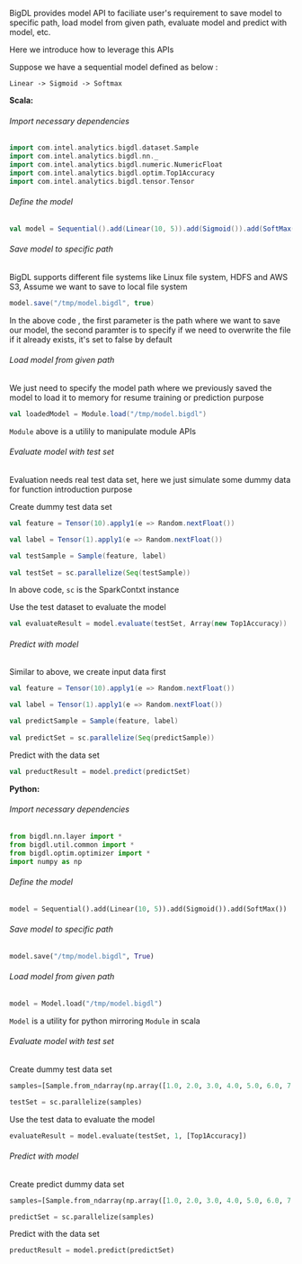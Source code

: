 BigDL provides model API to faciliate user's requirement to save model to specific path, load model from given path, evaluate model and predict with model, etc.

Here we introduce how to leverage this APIs


Suppose we have a sequential model defined as below : 

```
Linear -> Sigmoid -> Softmax
```

**Scala:**

###### Import necessary dependencies

```scala
import com.intel.analytics.bigdl.dataset.Sample
import com.intel.analytics.bigdl.nn._
import com.intel.analytics.bigdl.numeric.NumericFloat
import com.intel.analytics.bigdl.optim.Top1Accuracy
import com.intel.analytics.bigdl.tensor.Tensor
```

###### Define the model

```scala
val model = Sequential().add(Linear(10, 5)).add(Sigmoid()).add(SoftMax())
```

###### Save model to specific path

BigDL supports different file systems like Linux file system, HDFS and AWS S3, Assume we want to save to local file system
```scala
model.save("/tmp/model.bigdl", true)
```

In the above code , the first parameter is the path where we want to save our model, the second paramter is to specify if we need to overwrite the file if it already exists, it's set to false by default

###### Load model from given path

We just need to specify the model path where we previously saved the model to load it to memory for resume training or prediction purpose

```scala
val loadedModel = Module.load("/tmp/model.bigdl")
```
`Module` above is a utilily  to manipulate module APIs

###### Evaluate model with test set

Evaluation needs real test data set, here we just simulate some dummy data for function introduction purpose

Create dummy test data set

```scala
val feature = Tensor(10).apply1(e => Random.nextFloat())

val label = Tensor(1).apply1(e => Random.nextFloat())

val testSample = Sample(feature, label)
    
val testSet = sc.parallelize(Seq(testSample))
```
In above code, `sc` is the SparkContxt instance

Use the test dataset to evaluate the model

```scala
val evaluateResult = model.evaluate(testSet, Array(new Top1Accuracy))
```

###### Predict with model
Similar to above, we create input data first
```scala
val feature = Tensor(10).apply1(e => Random.nextFloat())

val label = Tensor(1).apply1(e => Random.nextFloat())

val predictSample = Sample(feature, label)
    
val predictSet = sc.parallelize(Seq(predictSample))
```

Predict with the data set
```scala
val preductResult = model.predict(predictSet)
```

**Python:**

###### Import necessary dependencies

```python
from bigdl.nn.layer import *
from bigdl.util.common import *
from bigdl.optim.optimizer import *
import numpy as np
```
###### Define the model
```python
model = Sequential().add(Linear(10, 5)).add(Sigmoid()).add(SoftMax())
```
###### Save model to specific path

```python
model.save("/tmp/model.bigdl", True)
```
###### Load model from given path

```python
model = Model.load("/tmp/model.bigdl")
```

`Model` is a utility for python mirroring `Module` in scala

###### Evaluate model with test set

Create dummy test data set 

```python
samples=[Sample.from_ndarray(np.array([1.0, 2.0, 3.0, 4.0, 5.0, 6.0, 7.0, 8.0, 9.0, 10.0]), np.array([2.0]))]

testSet = sc.parallelize(samples)

```

Use the test data to evaluate the model

```python
evaluateResult = model.evaluate(testSet, 1, [Top1Accuracy])
```

###### Predict with model

Create predict dummy data set
```python
samples=[Sample.from_ndarray(np.array([1.0, 2.0, 3.0, 4.0, 5.0, 6.0, 7.0, 8.0, 9.0, 10.0]), np.array([2.0]))]

predictSet = sc.parallelize(samples)
```
Predict with the data set

```python
preductResult = model.predict(predictSet)
```
